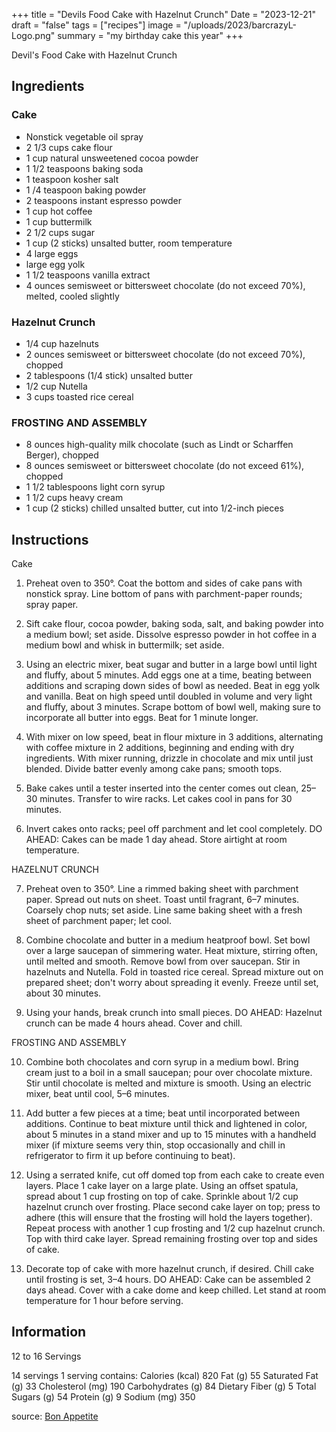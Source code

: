 +++
title = "Devils Food Cake with Hazelnut Crunch"
Date = "2023-12-21"
draft = "false"
tags = ["recipes"]
image = "/uploads/2023/barcrazyL-Logo.png"
summary = "my birthday cake this year"
+++

Devil's Food Cake with Hazelnut
Crunch

## Ingredients

### Cake

- Nonstick vegetable oil spray
- 2 1/3 cups cake flour
- 1 cup natural unsweetened cocoa powder
- 1 1/2 teaspoons baking soda
- 1 teaspoon kosher salt
- 1 /4 teaspoon baking powder
- 2 teaspoons instant espresso powder
- 1 cup hot coffee
- 1 cup buttermilk
- 2 1/2 cups sugar
- 1 cup (2 sticks) unsalted butter, room temperature
- 4 large eggs
- large egg yolk
- 1 1/2 teaspoons vanilla extract
- 4 ounces semisweet or bittersweet chocolate (do not exceed 70%), melted, cooled slightly

### Hazelnut Crunch

- 1/4 cup hazelnuts
- 2 ounces semisweet or bittersweet chocolate (do not exceed 70%), chopped
- 2 tablespoons (1/4 stick) unsalted butter
- 1/2 cup Nutella
- 3 cups toasted rice cereal

### FROSTING AND ASSEMBLY

- 8 ounces high-quality milk chocolate (such as Lindt or Scharffen Berger), chopped
- 8 ounces semisweet or bittersweet chocolate (do not exceed 61%), chopped
- 1 1/2 tablespoons light corn syrup
- 1 1/2 cups heavy cream
- 1 cup (2 sticks) chilled unsalted butter, cut into 1/2-inch pieces



## Instructions

Cake


1. Preheat oven to 350°. Coat the bottom and sides of cake pans with nonstick spray. Line bottom of pans with parchment-paper 
rounds; spray paper.

2. Sift cake flour, cocoa powder, baking soda, salt, and baking powder into a medium bowl; set aside. Dissolve espresso powder in hot coffee in a medium bowl and whisk in buttermilk; set aside.

3. Using an electric mixer, beat sugar and butter in a large bowl until light and fluffy, about 5 minutes. Add eggs one at a time, beating between additions and scraping down sides of bowl as needed. Beat in egg yolk and vanilla. Beat on high speed until doubled in volume and very light and fluffy, about 3 minutes. Scrape bottom of bowl well, making sure to incorporate all butter into eggs. Beat for 1 minute longer.

4. With mixer on low speed, beat in flour mixture in 3 additions, alternating with coffee mixture in 2 additions, beginning and ending with dry ingredients. With mixer running, drizzle in chocolate and mix until just blended. Divide batter evenly among cake pans; smooth tops.

5. Bake cakes until a tester inserted into the center comes out clean, 25–30 minutes. Transfer to wire racks. Let cakes cool in pans for 30 minutes.

6. Invert cakes onto racks; peel off parchment and let cool completely. DO AHEAD: Cakes can be made 1 day ahead. Store airtight at room temperature.

HAZELNUT CRUNCH

7. Preheat oven to 350°. Line a rimmed baking sheet with parchment paper. Spread out nuts on sheet. Toast until fragrant, 6–7 minutes. Coarsely chop nuts; set aside. Line same baking sheet with a fresh sheet of parchment paper; let cool.

8. Combine chocolate and butter in a medium heatproof bowl. Set bowl over a large saucepan of simmering water. Heat mixture, stirring often, until melted and smooth. Remove bowl from over saucepan. Stir in hazelnuts and Nutella. Fold in toasted rice cereal. Spread mixture out on prepared sheet; don't worry about spreading it evenly. Freeze until set, about 30 minutes.

9. Using your hands, break crunch into small pieces. DO AHEAD: Hazelnut crunch can be made 4 hours ahead. Cover and chill.

FROSTING AND ASSEMBLY

10. Combine both chocolates and corn syrup in a medium bowl. Bring cream just to a boil in a small saucepan; pour over chocolate mixture. Stir until chocolate is melted and mixture is smooth. Using an electric mixer, beat until cool, 5–6 minutes.

11. Add butter a few pieces at a time; beat until incorporated between additions. Continue to beat mixture until thick and lightened in color, about 5 minutes in a stand mixer and up to 15 minutes with a handheld mixer (if mixture seems very thin, stop occasionally and chill in refrigerator to firm it up before continuing to beat).

12. Using a serrated knife, cut off domed top from each cake to create even layers. Place 1 cake layer on a large plate. Using an offset spatula, spread about 1 cup frosting on top of cake. Sprinkle about 1/2 cup hazelnut crunch over frosting. Place second cake layer on top; press to adhere (this will ensure that the frosting will hold the layers together). Repeat process with another 1 cup frosting and 1/2 cup hazelnut crunch. Top with third cake layer. Spread remaining frosting over top and sides of cake.

13. Decorate top of cake with more hazelnut crunch, if desired. Chill cake until frosting is set, 3–4 hours. DO AHEAD: Cake can be assembled 2 days ahead. Cover with a cake dome and keep chilled. Let stand at room temperature for 1 hour before serving.



## Information

12 to 16 Servings

14 servings
1 serving contains: Calories (kcal) 820 Fat (g) 55 Saturated Fat (g) 33 Cholesterol (mg) 190 Carbohydrates (g) 84 Dietary Fiber (g) 5 Total Sugars (g) 54 Protein (g) 9 Sodium (mg) 350

source: [Bon Appetite](https://www.bonappetit.com/recipe/devil-s-food-cake-with-hazelnut-crunch)

